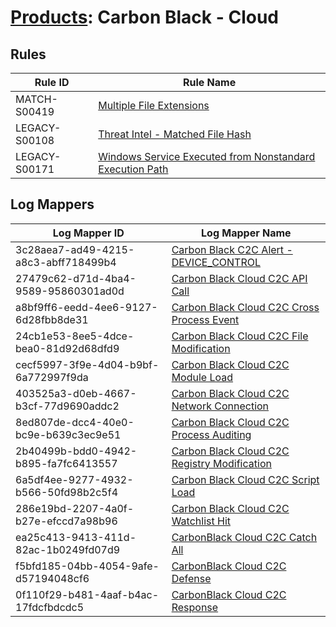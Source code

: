 # [Products](README.md): Carbon Black - Cloud

## Rules

|Rule ID|Rule Name|
|----|----|
|MATCH-S00419|[Multiple File Extensions](../rules/MATCH-S00419.md)|
|LEGACY-S00108|[Threat Intel - Matched File Hash](../rules/LEGACY-S00108.md)|
|LEGACY-S00171|[Windows Service Executed from Nonstandard Execution Path](../rules/LEGACY-S00171.md)|


## Log Mappers

|Log Mapper ID|Log Mapper Name|
|----|----|
|3c28aea7-ad49-4215-a8c3-abff718499b4|[Carbon Black C2C Alert - DEVICE_CONTROL](../mappings/3c28aea7-ad49-4215-a8c3-abff718499b4.md)|
|27479c62-d71d-4ba4-9589-95860301ad0d|[Carbon Black Cloud C2C API Call](../mappings/27479c62-d71d-4ba4-9589-95860301ad0d.md)|
|a8bf9ff6-eedd-4ee6-9127-6d28fbb8de31|[Carbon Black Cloud C2C Cross Process Event](../mappings/a8bf9ff6-eedd-4ee6-9127-6d28fbb8de31.md)|
|24cb1e53-8ee5-4dce-bea0-81d92d68dfd9|[Carbon Black Cloud C2C File Modification](../mappings/24cb1e53-8ee5-4dce-bea0-81d92d68dfd9.md)|
|cecf5997-3f9e-4d04-b9bf-6a772997f9da|[Carbon Black Cloud C2C Module Load](../mappings/cecf5997-3f9e-4d04-b9bf-6a772997f9da.md)|
|403525a3-d0eb-4667-b3cf-77d9690addc2|[Carbon Black Cloud C2C Network Connection](../mappings/403525a3-d0eb-4667-b3cf-77d9690addc2.md)|
|8ed807de-dcc4-40e0-bc9e-b639c3ec9e51|[Carbon Black Cloud C2C Process Auditing](../mappings/8ed807de-dcc4-40e0-bc9e-b639c3ec9e51.md)|
|2b40499b-bdd0-4942-b895-fa7fc6413557|[Carbon Black Cloud C2C Registry Modification](../mappings/2b40499b-bdd0-4942-b895-fa7fc6413557.md)|
|6a5df4ee-9277-4932-b566-50fd98b2c5f4|[Carbon Black Cloud C2C Script Load](../mappings/6a5df4ee-9277-4932-b566-50fd98b2c5f4.md)|
|286e19bd-2207-4a0f-b27e-efccd7a98b96|[Carbon Black Cloud C2C Watchlist Hit](../mappings/286e19bd-2207-4a0f-b27e-efccd7a98b96.md)|
|ea25c413-9413-411d-82ac-1b0249fd07d9|[CarbonBlack Cloud C2C Catch All](../mappings/ea25c413-9413-411d-82ac-1b0249fd07d9.md)|
|f5bfd185-04bb-4054-9afe-d57194048cf6|[CarbonBlack Cloud C2C Defense](../mappings/f5bfd185-04bb-4054-9afe-d57194048cf6.md)|
|0f110f29-b481-4aaf-b4ac-17fdcfbdcdc5|[CarbonBlack Cloud C2C Response](../mappings/0f110f29-b481-4aaf-b4ac-17fdcfbdcdc5.md)|


